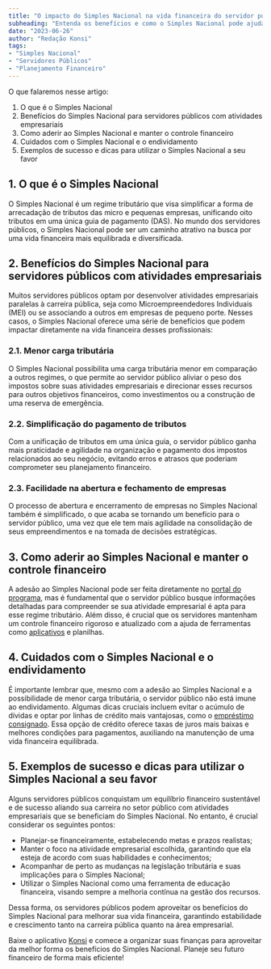 ```yaml
---
title: "O impacto do Simples Nacional na vida financeira do servidor público"
subheading: "Entenda os benefícios e como o Simples Nacional pode ajudar na vida financeira dos servidores públicos brasileiros"
date: "2023-06-26"
author: "Redação Konsi"
tags:
- "Simples Nacional"
- "Servidores Públicos"
- "Planejamento Financeiro"
---
```


O que falaremos nesse artigo:

1. O que é o Simples Nacional
2. Benefícios do Simples Nacional para servidores públicos com atividades empresariais
3. Como aderir ao Simples Nacional e manter o controle financeiro
4. Cuidados com o Simples Nacional e o endividamento
5. Exemplos de sucesso e dicas para utilizar o Simples Nacional a seu favor

## 1. O que é o Simples Nacional

O Simples Nacional é um regime tributário que visa simplificar a forma de arrecadação de tributos das micro e pequenas empresas, unificando oito tributos em uma única guia de pagamento (DAS). No mundo dos servidores públicos, o Simples Nacional pode ser um caminho atrativo na busca por uma vida financeira mais equilibrada e diversificada.

## 2. Benefícios do Simples Nacional para servidores públicos com atividades empresariais

Muitos servidores públicos optam por desenvolver atividades empresariais paralelas à carreira pública, seja como Microempreendedores Individuais (MEI) ou se associando a outros em empresas de pequeno porte. Nesses casos, o Simples Nacional oferece uma série de benefícios que podem impactar diretamente na vida financeira desses profissionais:

### 2.1. Menor carga tributária
O Simples Nacional possibilita uma carga tributária menor em comparação a outros regimes, o que permite ao servidor público aliviar o peso dos impostos sobre suas atividades empresariais e direcionar esses recursos para outros objetivos financeiros, como investimentos ou a construção de uma reserva de emergência.

### 2.2. Simplificação do pagamento de tributos
Com a unificação de tributos em uma única guia, o servidor público ganha mais praticidade e agilidade na organização e pagamento dos impostos relacionados ao seu negócio, evitando erros e atrasos que poderiam comprometer seu planejamento financeiro.

### 2.3. Facilidade na abertura e fechamento de empresas
O processo de abertura e encerramento de empresas no Simples Nacional também é simplificado, o que acaba se tornando um benefício para o servidor público, uma vez que ele tem mais agilidade na consolidação de seus empreendimentos e na tomada de decisões estratégicas.

## 3. Como aderir ao Simples Nacional e manter o controle financeiro

A adesão ao Simples Nacional pode ser feita diretamente no [portal do programa](http://www8.receita.fazenda.gov.br/SimplesNacional/), mas é fundamental que o servidor público busque informações detalhadas para compreender se sua atividade empresarial é apta para esse regime tributário. Além disso, é crucial que os servidores mantenham um controle financeiro rigoroso e atualizado com a ajuda de ferramentas como [aplicativos](https://www.konsi.com.br/postagens/aplicativo-de-controle-financeiro-confira-otimas-opcoes) e planilhas.

## 4. Cuidados com o Simples Nacional e o endividamento

É importante lembrar que, mesmo com a adesão ao Simples Nacional e a possibilidade de menor carga tributária, o servidor público não está imune ao endividamento. Algumas dicas cruciais incluem evitar o acúmulo de dívidas e optar por linhas de crédito mais vantajosas, como o [empréstimo consignado](https://www.konsi.com.br/postagens/5-motivos-para-escolher-o-credito-consignado-publico). Essa opção de crédito oferece taxas de juros mais baixas e melhores condições para pagamentos, auxiliando na manutenção de uma vida financeira equilibrada.

## 5. Exemplos de sucesso e dicas para utilizar o Simples Nacional a seu favor

Alguns servidores públicos conquistam um equilíbrio financeiro sustentável e de sucesso aliando sua carreira no setor público com atividades empresariais que se beneficiam do Simples Nacional. No entanto, é crucial considerar os seguintes pontos:

- Planejar-se financeiramente, estabelecendo metas e prazos realistas;
- Manter o foco na atividade empresarial escolhida, garantindo que ela esteja de acordo com suas habilidades e conhecimentos;
- Acompanhar de perto as mudanças na legislação tributária e suas implicações para o Simples Nacional;
- Utilizar o Simples Nacional como uma ferramenta de educação financeira, visando sempre a melhoria contínua na gestão dos recursos.

Dessa forma, os servidores públicos podem aproveitar os benefícios do Simples Nacional para melhorar sua vida financeira, garantindo estabilidade e crescimento tanto na carreira pública quanto na área empresarial.

Baixe o aplicativo [Konsi](https://www.konsi.com.br/) e comece a organizar suas finanças para aproveitar da melhor forma os benefícios do Simples Nacional. Planeje seu futuro financeiro de forma mais eficiente!